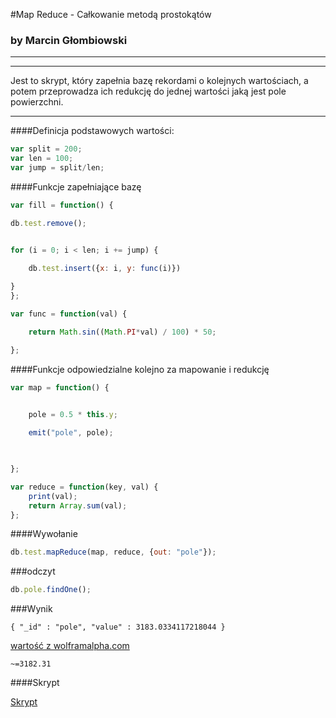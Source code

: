 ﻿#Map Reduce  - Całkowanie metodą prostokątów

### by Marcin Głombiowski


-----
-----



Jest to skrypt, który zapełnia bazę rekordami o kolejnych wartościach, a potem przeprowadza ich redukcję do jednej wartości jaką jest pole powierzchni.

------

####Definicja podstawowych wartości:

```js
var split = 200;
var len = 100;
var jump = split/len;
```

####Funkcje zapełniające bazę 
```js
var fill = function() {

db.test.remove();


for (i = 0; i < len; i += jump) {
  
    db.test.insert({x: i, y: func(i)})

}
};

var func = function(val) {

	return Math.sin((Math.PI*val) / 100) * 50;

};
```

####Funkcje odpowiedzialne kolejno za mapowanie i redukcję
```js
var map = function() {


	pole = 0.5 * this.y;
	
	emit("pole", pole);

	

};

var reduce = function(key, val) {
	print(val);
	return Array.sum(val);
};
```

####Wywołanie
```js
db.test.mapReduce(map, reduce, {out: "pole"});
```

###odczyt
```js
db.pole.findOne();
```

###Wynik
```
{ "_id" : "pole", "value" : 3183.0334117218044 }
```

[wartość z wolframalpha.com](http://www.wolframalpha.com/input/?i=integral+from+0+to+99+of+sin%28%28PI*x%29+%2F+100%29+*+50)
```
~=3182.31
```

####Skrypt

[Skrypt](/scripts/mapreduce_mglombiowski.js)